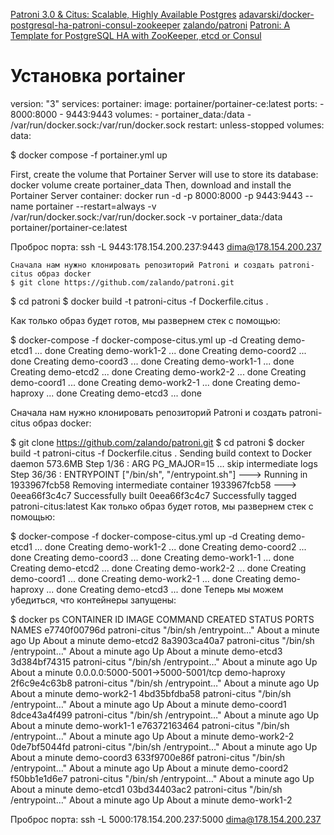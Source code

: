 [Patroni 3.0 & Citus: Scalable, Highly Available Postgres](https://www.citusdata.com/blog/2023/03/06/patroni-3-0-and-citus-scalable-ha-postgres/#patroni)
[adavarski/docker-postgresql-ha-patroni-consul-zookeeper](https://github.com/adavarski/docker-postgresql-ha-patroni-consul-zookeeper/tree/main)
[zalando/patroni](https://github.com/zalando/patroni/blob/master/Dockerfile.citus)
[Patroni: A Template for PostgreSQL HA with ZooKeeper, etcd or Consul](https://github.com/UKHomeOffice/docker-postgres-patroni-not-tracking/blob/master/patroni/README.rst)

# Установка portainer
version: "3"
services:
  portainer:
    image: portainer/portainer-ce:latest
    ports:
      - 8000:8000
      - 9443:9443
      volumes:
        - portainer_data:/data
        - /var/run/docker.sock:/var/run/docker.sock
    restart: unless-stopped
volumes:
  data:

$ docker compose -f portainer.yml up

First, create the volume that Portainer Server will use to store its database:
    docker volume create portainer_data
Then, download and install the Portainer Server container:
    docker run -d -p 8000:8000 -p 9443:9443 --name portainer --restart=always -v /var/run/docker.sock:/var/run/docker.sock -v portainer_data:/data portainer/portainer-ce:latest

Проброс порта:
    ssh  -L 9443:178.154.200.237:9443 dima@178.154.200.237


    Сначала нам нужно клонировать репозиторий Patroni и создать patroni-citus образ docker
    $ git clone https://github.com/zalando/patroni.git
$ cd patroni
$ docker build -t patroni-citus -f Dockerfile.citus .

Как только образ будет готов, мы развернем стек с помощью:

$ docker-compose -f docker-compose-citus.yml up -d
Creating demo-etcd1   ... done
Creating demo-work1-2 ... done
Creating demo-coord2  ... done
Creating demo-coord3  ... done
Creating demo-work1-1 ... done
Creating demo-etcd2   ... done
Creating demo-work2-2 ... done
Creating demo-coord1  ... done
Creating demo-work2-1 ... done
Creating demo-haproxy ... done
Creating demo-etcd3   ... done



Сначала нам нужно клонировать репозиторий Patroni и создать patroni-citus образ docker:

$ git clone https://github.com/zalando/patroni.git
$ cd patroni
$ docker build -t patroni-citus -f Dockerfile.citus .
Sending build context to Docker daemon  573.6MB
Step 1/36 : ARG PG_MAJOR=15
… skip intermediate logs
Step 36/36 : ENTRYPOINT ["/bin/sh", "/entrypoint.sh"]
---> Running in 1933967fcb58
Removing intermediate container 1933967fcb58
---> 0eea66f3c4c7
Successfully built 0eea66f3c4c7
Successfully tagged patroni-citus:latest
Как только образ будет готов, мы развернем стек с помощью:

$ docker-compose -f docker-compose-citus.yml up -d
Creating demo-etcd1   ... done
Creating demo-work1-2 ... done
Creating demo-coord2  ... done
Creating demo-coord3  ... done
Creating demo-work1-1 ... done
Creating demo-etcd2   ... done
Creating demo-work2-2 ... done
Creating demo-coord1  ... done
Creating demo-work2-1 ... done
Creating demo-haproxy ... done
Creating demo-etcd3   ... done
Теперь мы можем убедиться, что контейнеры запущены:

$ docker ps
CONTAINER ID   IMAGE            COMMAND                  CREATED              STATUS              PORTS                              NAMES
e7740f00796d   patroni-citus    "/bin/sh /entrypoint…"   About a minute ago   Up About a minute                                      demo-etcd2
8a3903ca40a7   patroni-citus    "/bin/sh /entrypoint…"   About a minute ago   Up About a minute                                      demo-etcd3
3d384bf74315   patroni-citus    "/bin/sh /entrypoint…"   About a minute ago   Up About a minute   0.0.0.0:5000-5001->5000-5001/tcp   demo-haproxy
2f6c9e4c63b8   patroni-citus    "/bin/sh /entrypoint…"   About a minute ago   Up About a minute                                      demo-work2-1
4bd35bfdba58   patroni-citus    "/bin/sh /entrypoint…"   About a minute ago   Up About a minute                                      demo-coord1
8dce43a4f499   patroni-citus    "/bin/sh /entrypoint…"   About a minute ago   Up About a minute                                      demo-work1-1
e76372163464   patroni-citus    "/bin/sh /entrypoint…"   About a minute ago   Up About a minute                                      demo-work2-2
0de7bf5044fd   patroni-citus    "/bin/sh /entrypoint…"   About a minute ago   Up About a minute                                      demo-coord3
633f9700e86f   patroni-citus    "/bin/sh /entrypoint…"   About a minute ago   Up About a minute                                      demo-coord2
f50bb1e1d6e7   patroni-citus    "/bin/sh /entrypoint…"   About a minute ago   Up About a minute                                      demo-etcd1
03bd34403ac2   patroni-citus    "/bin/sh /entrypoint…"   About a minute ago   Up About a minute                                      demo-work1-2






Проброс порта:
    ssh  -L 5000:178.154.200.237:5000 dima@178.154.200.237


